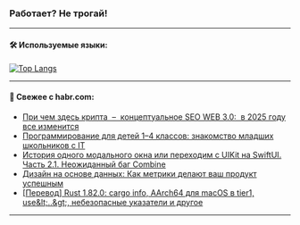 ### Работает? Не трогай!

---
<!--
#### 🛠️ Technical stack:

![Java](https://img.shields.io/badge/Java-informational?logo=Oracle&style=flat&logoColor=white&color=FF4500)
![Kotlin](https://img.shields.io/badge/Kotlin-informational?logo=Kotlin&style=flat&logoColor=white&color=774D97)
![TS](https://img.shields.io/badge/TypeScript-informational?logo=typeScript&style=flat&logoColor=black&color=017acc)
![Python](https://img.shields.io/badge/Python-informational?logo=Python&style=flat&logoColor=black&color=ffdd54) <br>
![Spring](https://img.shields.io/badge/Spring-informational?logo=Spring&style=flat&logoColor=white&color=6DB33F) 
![SpringBoot](https://img.shields.io/badge/SpringBoot-informational?logo=SpringBoot&style=flat&logoColor=white&color=6DB33F)
![Nest](https://img.shields.io/badge/NestJS-informational?logo=NestJS&style=flat&logoColor=white&color=E0234E) 
![NodeJS](https://img.shields.io/badge/NodeJS-informational?logo=node.js&style=flat&logoColor=white&color=70A760)<br>
![PostgreSQL](https://img.shields.io/badge/PostgreSQL-informational?logo=PostgreSQL&style=flat&logoColor=white&color=DAA520)
![MongoDB](https://img.shields.io/badge/MongoDB-informational?logo=MongoDB&style=flat&logoColor=white&color=870000)
![Apache](https://img.shields.io/badge/Apache-informational?logo=apache&style=flat&logoColor=white&color=f74e28)

___ 
-->

#### 🛠️ Используемые языки:

[![Top Langs](https://github-readme-stats-u2qms2cxw-advtsettinggmailcoms-projects.vercel.app/api/top-langs/?username=zloylis&langs_count=10&hide_title=true&title_color=e6edf3&size_weight=0.5&count_weight=0.5&layout=compact&hide_progress=true&hide_border=true&theme=dracula)](https://github.com/zloylis)

<!---


####  :octocat:&nbsp;&nbsp; Статистика:

![GitHub stats](https://github-readme-stats-u2qms2cxw-advtsettinggmailcoms-projects.vercel.app/api?username=zloylis&show_icons=true&hide_border=true&theme=dracula&title_color=e6edf3&include_all_commits=true&count_private=true&hide_rank=false&hide_title=true&rank_icon=github)
-->
---

#### 💬 Свежее с habr.com:

<!-- BLOG-POST-LIST:START -->
- [При чем здесь крипта  –  концептуальное SEO WEB 3.0:  в 2025 году все изменится](https://habr.com/ru/articles/851844/?utm_source=habrahabr&utm_medium=rss&utm_campaign=851844)
- [Программирование для детей 1–4 классов: знакомство младших школьников с IT](https://habr.com/ru/companies/pixel_study/articles/851830/?utm_source=habrahabr&utm_medium=rss&utm_campaign=851830)
- [История одного модального окна или переходим с UIKit на SwiftUI. Часть 2.1. Неожиданный баг Combine](https://habr.com/ru/articles/851786/?utm_source=habrahabr&utm_medium=rss&utm_campaign=851786)
- [Дизайн на основе данных: Как метрики делают ваш продукт успешным](https://habr.com/ru/articles/851804/?utm_source=habrahabr&utm_medium=rss&utm_campaign=851804)
- [[Перевод] Rust 1.82.0: cargo info, AArch64 для macOS в tier1, use&amp;lt;..&amp;gt;, небезопасные указатели и другое](https://habr.com/ru/articles/851800/?utm_source=habrahabr&utm_medium=rss&utm_campaign=851800)
<!-- BLOG-POST-LIST:END -->

---
